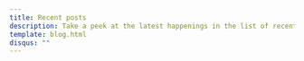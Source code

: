 ```yaml
---
title: Recent posts
description: Take a peek at the latest happenings in the list of recently updated posts. Scan through the titles and descriptions, pick a post that tickles your curiosity, and dive in.
template: blog.html
disqus: ""
---
```

